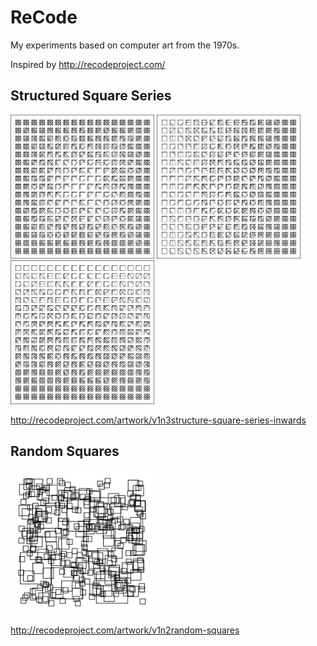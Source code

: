 # ReCode

My experiments based on computer art from the 1970s.

Inspired by http://recodeproject.com/

## Structured Square Series

<img src="./squares/inwards.png" width="230" /> <img src="./squares/horizontal.png" width="230" /> <img src="./squares/vertical.png" width="230" />

http://recodeproject.com/artwork/v1n3structure-square-series-inwards

## Random Squares

<img src="./random_squares/squares.png" width="230" />

http://recodeproject.com/artwork/v1n2random-squares
